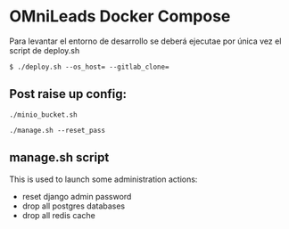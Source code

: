 # OMniLeads Docker Compose

Para levantar el entorno de desarrollo se deberá ejecutae por única vez el script de deploy.sh

```
$ ./deploy.sh --os_host= --gitlab_clone=
```




## Post raise up config:


```
./minio_bucket.sh
```


```
./manage.sh --reset_pass
```

## manage.sh script

This is used to launch some administration actions:

- reset django admin password
- drop all postgres databases
- drop all redis cache
